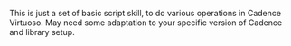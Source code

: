 This is just a set of basic script skill, to do various operations in Cadence Virtuoso.
May need some adaptation to your specific version of Cadence and library setup.


